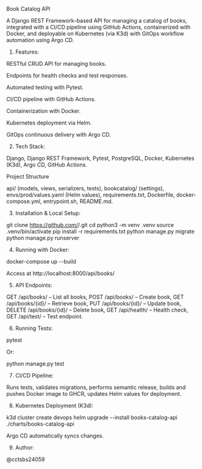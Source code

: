 Book Catalog API

A Django REST Framework–based API for managing a catalog of books, integrated with a CI/CD pipeline using GitHub Actions, containerized with Docker, and deployable on Kubernetes (via K3d) with GitOps workflow automation using Argo CD.

1. Features:

RESTful CRUD API for managing books.

Endpoints for health checks and test responses.

Automated testing with Pytest.

CI/CD pipeline with GitHub Actions.

Containerization with Docker.

Kubernetes deployment via Helm.

GitOps continuous delivery with Argo CD.

2. Tech Stack:

Django, Django REST Framework, Pytest, PostgreSQL, Docker, Kubernetes (K3d), Argo CD, GitHub Actions.

Project Structure

api/ (models, views, serializers, tests), bookcatalog/ (settings), envs/prod/values.yaml (Helm values), requirements.txt, Dockerfile, docker-compose.yml, entrypoint.sh, README.md.

3. Installation & Local Setup:

git clone https://github.com/<your-username>/<repo-name>.git
cd <repo-name>
python3 -m venv .venv
source .venv/bin/activate
pip install -r requirements.txt
python manage.py migrate
python manage.py runserver

4. Running with Docker:

docker-compose up --build

Access at http://localhost:8000/api/books/

5. API Endpoints:

GET /api/books/ – List all books, POST /api/books/ – Create book, GET /api/books/{id}/ – Retrieve book, PUT /api/books/{id}/ – Update book, DELETE /api/books/{id}/ – Delete book, GET /api/health/ – Health check, GET /api/test/ – Test endpoint.

6. Running Tests:

pytest

Or:

python manage.py test

7. CI/CD Pipeline:

Runs tests, validates migrations, performs semantic release, builds and pushes Docker image to GHCR, updates Helm values for deployment.

8. Kubernetes Deployment (K3d):

k3d cluster create devops
helm upgrade --install books-catalog-api ./charts/books-catalog-api

Argo CD automatically syncs changes.


9. Author:

@cctsbs24059